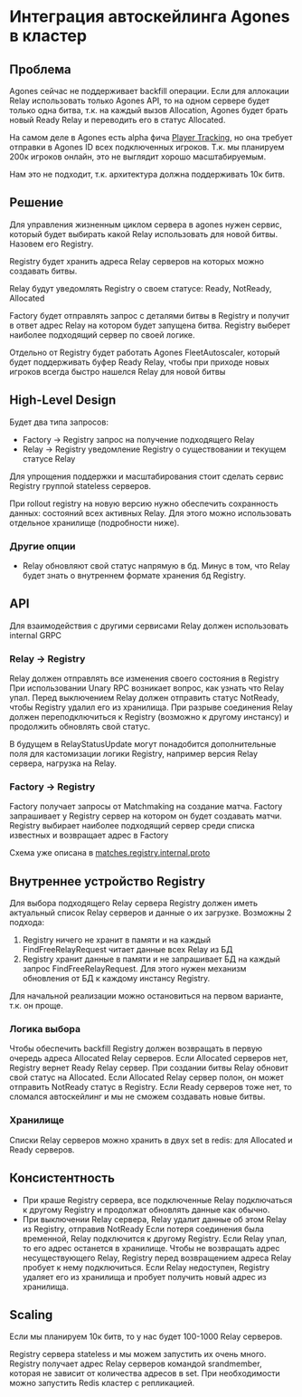 # Интеграция автоскейлинга Agones в кластер

## Проблема

Agones сейчас не поддерживает backfill операции.
Если для аллокации Relay использовать только Agones API, то на одном сервере будет только одна битва,
т.к. на каждый вызов Allocation, Agones будет брать новый Ready Relay и переводить его в статус Allocated.

На самом деле в Agones есть alpha фича [Player Tracking](https://agones.dev/site/docs/integration-patterns/high-density-gameservers/),
но она требует отправки в Agones ID всех подключенных игроков. Т.к. мы планируем 200к игроков онлайн, это не выглядит хорошо масштабируемым.

Нам это не подходит, т.к. архитектура должна поддерживать 10к битв.

## Решение

Для управления жизненным циклом сервера в agones нужен сервис, который будет выбирать какой Relay использовать для новой битвы.
Назовем его Registry.

Registry будет хранить адреса Relay серверов на которых можно создавать битвы.

Relay будут уведомлять Registry о своем статусе: Ready, NotReady, Allocated

Factory будет отправлять запрос с деталями битвы в Registry и получит в ответ адрес Relay на котором будет запущена битва.
Registry выберет наиболее подходящий сервер по своей логике.

Отдельно от Registry будет работать Agones FleetAutoscaler, который будет поддерживать буфер Ready Relay,
чтобы при приходе новых игроков всегда быстро нашелся Relay для новой битвы

## High-Level Design

Будет два типа запросов:
* Factory -> Registry запрос на получение подходящего Relay
* Relay -> Registry уведомление Registry о существовании и текущем статусе Relay

Для упрощения поддержки и масштабирования стоит сделать сервис Registry группой stateless серверов.

При rollout registry на новую версию нужно обеспечить сохранность данных: состояний всех активных Relay.
Для этого можно использовать отдельное хранилище (подробности ниже).

### Другие опции

* Relay обновляют свой статус напрямую в бд.
  Минус в том, что Relay будет знать о внутреннем формате хранения бд Registry.

## API

Для взаимодействия с другими сервисами Relay должен использовать internal GRPC

### Relay -> Registry

Relay должен отправлять все изменения своего состояния в Registry
При использовании Unary RPC возникает вопрос, как узнать что Relay упал.
Перед выключением Relay должен отправить статус NotReady, чтобы Registry удалил его из хранилища.
При разрыве соединения Relay должен переподключиться к Registry (возможно к другому инстансу)
и продолжить обновлять свой статус.

В будущем в RelayStatusUpdate могут понадобится дополнительные поля для кастомизации логики Registry, например
версия Relay сервера, нагрузка на Relay.

### Factory -> Registry

Factory получает запросы от Matchmaking на создание матча.
Factory запрашивает у Registry сервер на котором он будет создавать матчи.
Registry выбирает наиболее подходящий сервер среди списка известных и возвращает адрес в Factory

Схема уже описана в [matches.registry.internal.proto](../../../proto/matches/Registry/matches.registry.internal.proto)

## Внутреннее устройство Registry

Для выбора подходящего Relay сервера Registry должен иметь актуальный список Relay серверов и данные о их загрузке.
Возможны 2 подхода:
1. Registry ничего не хранит в памяти и на каждый FindFreeRelayRequest читает данные всех Relay из БД
2. Registry хранит данные в памяти и не запрашивает БД на каждый запрос FindFreeRelayRequest.
   Для этого нужен механизм обновления от БД к каждому инстансу Registry.

Для начальной реализации можно остановиться на первом варианте, т.к. он проще.

### Логика выбора

Чтобы обеспечить backfill Registry должен возвращать в первую очередь адреса Allocated Relay серверов.
Если Allocated серверов нет, Registry вернет Ready Relay сервер. При создании битвы Relay обновит свой статус на Allocated.
Если Allocated Relay сервер полон, он может отправить NotReady статус в Registry.
Если Ready серверов тоже нет, то сломался автоскейлинг и мы не сможем создавать новые битвы.

### Хранилище

Списки Relay серверов можно хранить в двух set в redis: для Allocated и Ready серверов.

## Консистентность

* При краше Registry сервера, все подключенные Relay подключаться к другому Registry и продолжат обновлять данные как обычно.
* При выключении Relay сервера, Relay удалит данные об этом Relay из Registry, отправив NotReady
  Если потеря соединения была временной, Relay подключится к другому Registry.
  Если Relay упал, то его адрес останется в хранилище. Чтобы не возвращать адрес несуществующего Relay,
  Registry перед возвращением адреса Relay пробует к нему подключиться. Если Relay недоступен, Registry удаляет его из хранилища
  и пробует получить новый адрес из хранилища.

## Scaling

Если мы планируем 10к битв, то у нас будет 100-1000 Relay серверов.

Registry сервера stateless и мы можем запустить их очень много.
Registry получает адрес Relay серверов командой srandmember, которая не зависит от количества адресов в set.
При необходимости можно запустить Redis кластер с репликацией.
